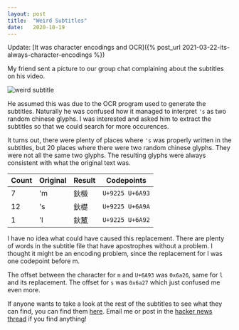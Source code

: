```yaml
---
layout: post
title:  "Weird Subtitles"
date:   2020-10-19
---
```


Update: [It was character encodings and OCR]({% post_url 2021-03-22-its-always-character-encodings %})

My friend sent a picture to our group chat complaining about the subtitles on his video.

![weird subtitle](https://files.sharparam.com/2020/10/19/2020-10-19_00-53-28-310.png)

He assumed this was due to the OCR program used to generate the subtitles. Naturally he was confused how it managed to interpret `'s` as two random chinese glyphs. I was interested and asked him to extract the subtitles so that we could search for more occurences.

It turns out, there were plenty of places where `'s` was properly written in the subtitles, but 20 places where there were two random chinese glyphs. They were not all the same two glyphs. The resulting glyphs were always consistent with what the original text was.

 Count | Original | Result | Codepoints
 ----- | -------- | ------ | -----------
  7    |   'm     |  鈥檓  | `U+9225 U+6A93`
  12   |   's     |  鈥檚  | `U+9225 U+6A9A`
  1    |   'l     |  鈥檒  | `U+9225 U+6A92`

I have no idea what could have caused this replacement. There are plenty of words in the subtitle file that have apostrophes without a problem. I thought it might be an encoding problem, since the replacement for l was one codepoint before m.

The offset between the character for `m` and `U+6A93` was `0x6a26`, same for `l` and its replacement. The offset for `s` was `0x6a27` which just confused me even more.

If anyone wants to take a look at the rest of the subtitles to see what they can find, you can find them [here](https://pastebin.com/raw/GQh3168K). Email me or post in the [hacker news thread](https://news.ycombinator.com/item?id=24826807) if you find anything!
